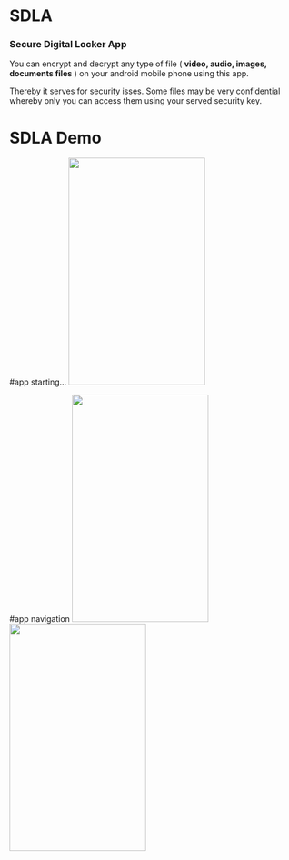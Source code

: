 # SDLA

### Secure Digital Locker App
You can encrypt and decrypt any type of file ( <b>video, audio, images, documents files</b> ) on your android mobile
phone using this app.

Thereby it serves for security isses. Some files may be very confidential whereby only you can access them using your 
served security key.

# SDLA Demo

#app starting...
<img src="https://user-images.githubusercontent.com/25587047/62322425-eba41980-b459-11e9-8ba0-94d4b2f507ea.gif" width="240" height="400">

#app navigation
<img src="https://user-images.githubusercontent.com/25587047/62326518-29f20680-b463-11e9-9ea1-04ba539b1ecc.gif" width="240" height="400">
<img src="https://user-images.githubusercontent.com/25587047/62318992-d62af180-b451-11e9-895d-c712ad23060b.png" width="240" height="400">
